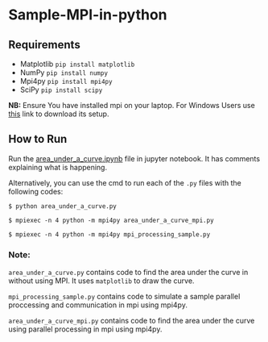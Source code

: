 # Sample-MPI-in-python

## Requirements
- Matplotlib ``pip install matplotlib``
- NumPy ``pip install numpy``
- Mpi4py ``pip install mpi4py``
- SciPy ``pip install scipy``

**NB:** Ensure You have installed mpi on your laptop. For Windows Users use [this](https://www.microsoft.com/en-us/download/confirmation.aspx?id=57467&6B49FDFB-8E5B-4B07-BC31-15695C5A2143=1) link to download its setup.

## How to Run
Run the [area_under_a_curve.ipynb](https://github.com/dopesky/Sample-MPI-in-python/blob/main/area_under_a_curve.ipynb) file in jupyter notebook. It has comments explaining what is happening. 

Alternatively, you can use the cmd to run each of the ``.py`` files with the following codes:
````
$ python area_under_a_curve.py

$ mpiexec -n 4 python -m mpi4py area_under_a_curve_mpi.py

$ mpiexec -n 4 python -m mpi4py mpi_processing_sample.py
````

### Note:

``area_under_a_curve.py`` contains code to find the area under the curve in without using MPI. It uses ``matplotlib`` to draw the curve.

``mpi_processing_sample.py`` contains code to simulate a sample parallel proccessing and communication in mpi using mpi4py.

``area_under_a_curve_mpi.py`` contains code to find the area under the curve using parallel processing in mpi using mpi4py.
